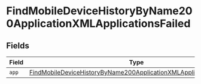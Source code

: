 # FindMobileDeviceHistoryByName200ApplicationXMLApplicationsFailed


## Fields

| Field                                                                                                                                                                 | Type                                                                                                                                                                  | Required                                                                                                                                                              | Description                                                                                                                                                           |
| --------------------------------------------------------------------------------------------------------------------------------------------------------------------- | --------------------------------------------------------------------------------------------------------------------------------------------------------------------- | --------------------------------------------------------------------------------------------------------------------------------------------------------------------- | --------------------------------------------------------------------------------------------------------------------------------------------------------------------- |
| `app`                                                                                                                                                                 | [FindMobileDeviceHistoryByName200ApplicationXMLApplicationsFailedApp](../../models/operations/findmobiledevicehistorybyname200applicationxmlapplicationsfailedapp.md) | :heavy_minus_sign:                                                                                                                                                    | N/A                                                                                                                                                                   |